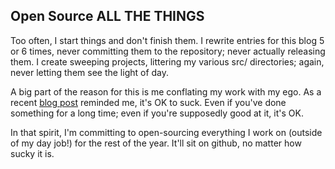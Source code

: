 ## Open Source ALL THE THINGS

Too often, I start things and don't finish them.  I rewrite entries for this blog 5 or 6 times, never committing them to the repository; never actually releasing them.  I create sweeping projects, littering my various src/ directories; again, never letting them see the light of day.

A big part of the reason for this is me conflating my work with my ego.  As a recent [blog post][1] reminded me, it's OK to suck.  Even if you've done something for a long time; even if you're supposedly good at it, it's OK.

In that spirit, I'm committing to open-sourcing everything I work on (outside of my day job!) for the rest of the year.  It'll sit on github, no matter how sucky it is.

[1]: http://www.kadavy.net/blog/posts/permission-to-suck/
